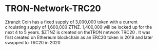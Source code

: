 # TRON-Network-TRC20
Ztranzit  Coin has a fixed supply  of 3,000,000 token with a current  circulating supply of 1,600,000 ZTNZ. 1,400,000 will be locked up for the next 4 to 5 years. $ZTNZ is created on theTRON network TRC20 . It was first created on Ethereum blockchain as an ERC20 token  in 2019 and later swapped to TRC20 in 2020
